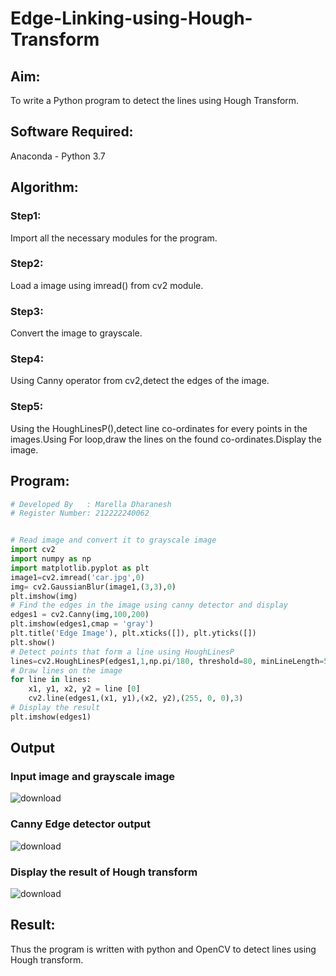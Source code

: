 # Edge-Linking-using-Hough-Transform
## Aim:
To write a Python program to detect the lines using Hough Transform.

## Software Required:
Anaconda - Python 3.7

## Algorithm:
### Step1:
Import all the necessary modules for the program.

### Step2:
Load a image using imread() from cv2 module.

### Step3:
Convert the image to grayscale.

### Step4:
Using Canny operator from cv2,detect the edges of the image.

### Step5:
Using the HoughLinesP(),detect line co-ordinates for every points in the images.Using For loop,draw the lines on the found co-ordinates.Display the image.


## Program:
```python
# Developed By   : Marella Dharanesh
# Register Number: 212222240062
```

```Python

# Read image and convert it to grayscale image
import cv2
import numpy as np
import matplotlib.pyplot as plt
image1=cv2.imread('car.jpg',0)
img= cv2.GaussianBlur(image1,(3,3),0)
plt.imshow(img)
# Find the edges in the image using canny detector and display
edges1 = cv2.Canny(img,100,200)
plt.imshow(edges1,cmap = 'gray')
plt.title('Edge Image'), plt.xticks([]), plt.yticks([])
plt.show()
# Detect points that form a line using HoughLinesP
lines=cv2.HoughLinesP(edges1,1,np.pi/180, threshold=80, minLineLength=50,maxLineGap=250)
# Draw lines on the image
for line in lines:
    x1, y1, x2, y2 = line [0] 
    cv2.line(edges1,(x1, y1),(x2, y2),(255, 0, 0),3)
# Display the result
plt.imshow(edges1)
```
## Output

### Input image and grayscale image
![download](https://user-images.githubusercontent.com/118707669/233272226-94f40283-565a-49b6-b619-47623d29d3e5.png)





### Canny Edge detector output
![download](https://user-images.githubusercontent.com/118707669/233272663-45749d01-7634-4caa-8f65-6e92d39d0096.png)



### Display the result of Hough transform
![download](https://user-images.githubusercontent.com/118707669/233272681-5120ebc5-0ca0-45fd-b2c4-9ac309ec7b27.png)


## Result:
Thus the program is written with python and OpenCV to detect lines using Hough transform. 
